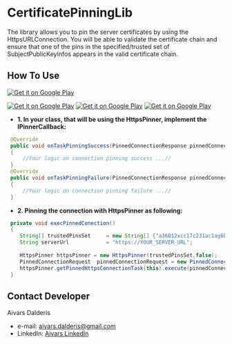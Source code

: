 CertificatePinningLib
=====================
The library allows you to pin the server certificates by using the HttpsURLConnection.
You will be able to validate the certificate chain and ensure that one of the pins in 
the specified/trusted set of SubjectPublicKeyInfos appears in the valid certificate chain.

How To Use
--------------
[![Get it on Google Play](https://raw.github.com/repat/README-template/master/googleplay.png)](https://play.google.com/store/apps/details?id=com.aivarsda.certpinning.demo)

[![Get it on Google Play](https://lh3.ggpht.com/pVdyjPTdweDrZHmxPPjXKVD2YIVGUwOqoiY-ppznhQbD5x54ql8IlwgvxLfhPMn3XJ8=h310-rw)](https://play.google.com/store/apps/details?id=com.aivarsda.certpinning.demo)
[![Get it on Google Play](https://lh4.ggpht.com/mzmSWpNjCNlpU52aCIE7wGOcjWJJndRc8OjmAB7_rSNKn3MFvvy1iNx8QE50P9b4Yd5P=h310-rw)](https://play.google.com/store/apps/details?id=com.aivarsda.certpinning.demo)
[![Get it on Google Play](https://lh5.ggpht.com/onAIPFYkMT-O4kXEb1nP9N9T9YE7HseOOyRIfCHi-R0QizBiACuGo85r4pRF82_lUMwS=h310-rw)](https://play.google.com/store/apps/details?id=com.aivarsda.certpinning.demo)
- <b>1. In your class, that will be using the HttpsPinner, implement the IPinnerCallback:</b>
```java
 @Override
 public void onTaskPinningSuccess(PinnedConnectionResponse pinnedConnectionResponse) 
 {
 	 //Your logic on connection pinning success ...//
 }
 @Override
 public void onTaskPinningFailure(PinnedConnectionResponse pinnedConnectionResponse) 
 {
 	 //Your logic on connection pinning failure ...//
 }
```
 
- <b>2. Pinning the connection with HttpsPinner as following:</b>
```java
 private void execPinnedConection()
 {
 	String[] trustedPinsSet 	= new String[] {"a36012xcc17c231ac1ag6b788e610c8k75418t543"};
 	String serverUrl            = "https://YOUR_SERVER_URL";
 
 	HttpsPinner httpsPinner = new HttpsPinner(trustedPinsSet,false);
 	PinnedConnectionRequest  pinnedConnectionRequest = new PinnedConnectionRequest("GET",serverUrl);
 	httpsPinner.getPinnedHttpsConnectionTask(this).execute(pinnedConnectionRequest);
 }
```


## Contact Developer
Aivars Dalderis
* e-mail: <aivars.dalderis@gmail.com>
* LinkedIn: [Aivars LinkedIn](http://il.linkedin.com/in/aivarsd)
